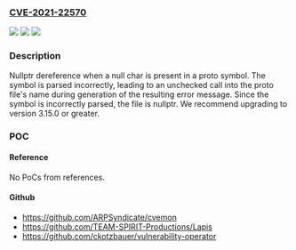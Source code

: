 ### [CVE-2021-22570](https://cve.mitre.org/cgi-bin/cvename.cgi?name=CVE-2021-22570)
![](https://img.shields.io/static/v1?label=Product&message=Protobuf&color=blue)
![](https://img.shields.io/static/v1?label=Version&message=%3C%203.15.0%20&color=brighgreen)
![](https://img.shields.io/static/v1?label=Vulnerability&message=CWE-476%20NULL%20Pointer%20Dereference&color=brighgreen)

### Description

Nullptr dereference when a null char is present in a proto symbol. The symbol is parsed incorrectly, leading to an unchecked call into the proto file's name during generation of the resulting error message. Since the symbol is incorrectly parsed, the file is nullptr. We recommend upgrading to version 3.15.0 or greater.

### POC

#### Reference
No PoCs from references.

#### Github
- https://github.com/ARPSyndicate/cvemon
- https://github.com/TEAM-SPIRIT-Productions/Lapis
- https://github.com/ckotzbauer/vulnerability-operator

